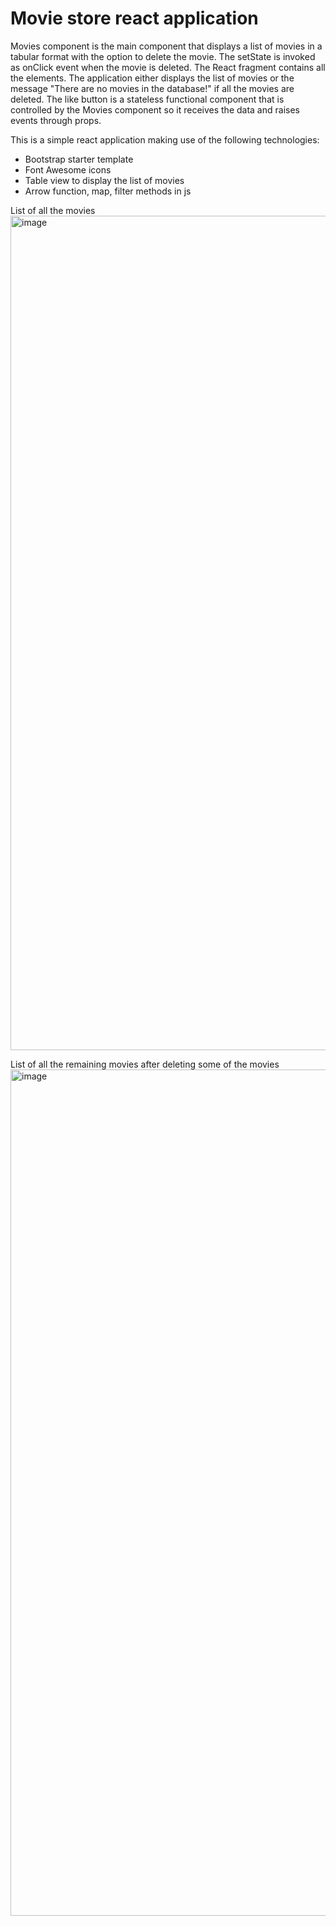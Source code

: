 # Movie store react application

Movies component is the main component that displays a list of movies in a tabular format with the option to delete the movie. The setState is invoked as onClick event when the movie is deleted. The React fragment contains all the elements. The application either displays the list of movies or the message "There are no movies in the database!" if all the movies are deleted. The like button is a stateless functional component that is controlled by the Movies component so it receives the data and raises events through props.

This is a simple react application making use of the following technologies:

<ul>
    <li>Bootstrap starter template</li>
    <li>Font Awesome icons</li>
    <li>Table view to display the list of movies</li>
    <li>Arrow function, map, filter methods in js</li>
</ul>

List of all the movies
<img width="1335" alt="image" src="https://github.com/angelineflorajohn/react-apps/assets/25217498/6071cbd5-c488-4e18-b273-f09bce9fdfff">

List of all the remaining movies after deleting some of the movies
<img width="1354" alt="image" src="https://github.com/angelineflorajohn/react-apps/assets/25217498/9494c3f3-7f53-4bb7-8678-2da1406db263">
